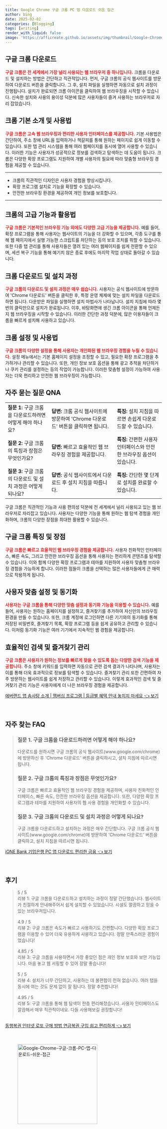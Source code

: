 ```yaml
---
title: Google Chrome 구글 크롬 PC 앱 다운로드 쉬운 접근
author: bing
date: 2025-02-02
categories: [Blogging]
tags: [writing]
render_with_liquid: false
image: 'https://afficreate.github.io/assets/img/thumbnail/Google-Chrome-구글-크롬-PC-앱-다운로드-쉬운-접근.webp'
---
```



<h2 id='구글_크롬_다운로드'>구글 크롬 다운로드</h2>

<p><b><span style="color: #ee2323;">구글 크롬은 전 세계에서 가장 널리 사용되는 웹 브라우저 중 하나입니다.</span></b> 크롬을 다운로드 및 설치하는 방법은 간단하고 직관적입니다. 먼저, 구글 크롬의 공식 웹사이트를 방문하여 다운로드 버튼을 클릭합니다. 그 후, 설치 파일을 실행하면 자동으로 설치 과정이 진행됩니다. 설치가 완료되면 크롬 아이콘을 클릭하여 웹 브라우징을 시작할 수 있습니다. 신속한 설치와 사용의 용이성 덕분에 많은 사용자들이 즐겨 사용하는 브라우저로 자리 잡았습니다.</p>

<h2 id='크롬_기본_소개_및_사용법'>크롬 기본 소개 및 사용법</h2>

<p><b><span style="color: #ee2323;">구글 크롬은 고속 웹 브라우징과 편리한 사용자 인터페이스를 제공합니다.</span></b> 기본 사용법은 간단하여, 주소 창에 URL을 입력하거나 책갈피를 통해 원하는 페이지로 쉽게 이동할 수 있습니다. 또한 탭 관리 시스템을 통해 여러 웹페이지를 동시에 열어 사용할 수 있습니다. 이러한 기능은 사용자가 성공적으로 정보를 검색하고 탐색하는 데 도움이 됩니다. 크롬은 다양한 확장 프로그램도 지원하여 개별 사용자의 필요에 따라 맞춤형 브라우징 경험을 제공할 수 있습니다.</p>

<hr />

<ul>
    <li>크롬의 직관적인 디자인은 사용자 경험을 향상시킵니다.</li>
    <li>확장 프로그램 설치로 기능을 확장할 수 있습니다.</li>
    <li>안전한 브라우징 환경을 제공하여 개인 정보를 보호합니다.</li>
</ul>

<hr />

<h2 id='크롬의_고급_기능과_활용법'>크롬의 고급 기능과 활용법</h2>

<p><b><span style="color: #ee2323;">구글 크롬은 기본적인 브라우징 기능 외에도 다양한 고급 기능을 제공합니다.</span></b> 예를 들어, 확장 프로그램을 통해 사용자는 웹사이트의 기능을 더 강화할 수 있으며, 각종 도구를 통해 웹 페이지에서 실행 가능한 스크립트를 차단하는 등의 보호 조치를 취할 수 있습니다. 또한 다중 탭 관리를 통해 사용자들은 열려 있는 여러 웹페이지를 쉽게 전환할 수 있으며, 세션 복구 기능을 통해 예기치 않은 종료 후에도 마지막 작업 상태로 돌아갈 수 있습니다.</p>

<h2 id='크롬_다운로드_및_설치과정'>크롬 다운로드 및 설치 과정</h2>

<p><b><span style="color: #ee2323;">구글 크롬의 다운로드 및 설치 과정은 매우 쉽습니다.</span></b> 사용자는 공식 웹사이트에 방문하여 'Chrome 다운로드' 버튼을 클릭한 후, 특정 운영 체제에 맞는 설치 파일을 다운로드하면 됩니다. 다운받은 파일을 실행하면 설치 마법사가 나타납니다. 설치 지침에 따라 몇 번의 클릭만으로 설치가 완료됩니다. 이후, 바탕화면에 생긴 크롬 아이콘을 통해 언제든지 웹 브라우징을 시작할 수 있습니다. 이러한 간단한 과정 덕분에, 많은 이용자들이 크롬을 빠르게 설치해 사용하고 있습니다.</p>

<h2 id='크롬_설정_및_사용법'>크롬 설정 및 사용법</h2>

<p><b><span style="color: #ee2323;">구글 크롬의 다양한 설정을 통해 사용자는 개인화된 웹 브라우징 경험을 누릴 수 있습니다.</span></b> 설정 메뉴에서는 기본 홈페이지 설정을 조정할 수 있고, 필요한 확장 프로그램을 추가하거나 관리할 수 있습니다. 또한, 개인 정보 보호 옵션을 통해 광고 추적을 차단하거나 쿠키 관리를 설정하는 등의 작업이 가능합니다. 이러한 맞춤형 설정이 가능하여 사용자는 더욱 편리하고 안전한 웹 브라우징이 가능합니다.</p>

<h2 id='자주_묻는_질문_QNA'>자주 묻는 질문 QNA</h2>

<table>
    <tr>
        <td><b>질문 1:</b> 구글 크롬을 다운로드하려면 어떻게 해야 하나요?</td>
        <td><b>답변:</b> 크롬 공식 웹사이트에 방문하여 'Chrome 다운로드' 버튼을 클릭하면 됩니다.</td>
        <td><b>특징:</b> 설치 지침을 따르면 손쉽게 다운로드할 수 있습니다.</td>
    </tr>
    <tr>
        <td><b>질문 2:</b> 구글 크롬의 특징과 장점은 무엇인가요?</td>
        <td><b>답변:</b> 빠르고 효율적인 웹 브라우징 경험을 제공합니다.</td>
        <td><b>특징:</b> 간편한 사용자 인터페이스와 안전한 브라우징 옵션이 있습니다.</td>
    </tr>
    <tr>
        <td><b>질문 3:</b> 구글 크롬의 다운로드 및 설치 과정은 어떻게 되나요?</td>
        <td><b>답변:</b> 공식 웹사이트에서 다운로드 후 설치 지침을 따릅니다.</td>
        <td><b>특징:</b> 간단한 몇 단계로 설치를 완료할 수 있습니다.</td>
    </tr>
</table>

<p>구글 크롬은 직관적인 기능과 사용 편의성 덕분에 전 세계에서 널리 사용되고 있는 웹 브라우저로 자리잡고 있습니다. 사용자는 다양한 기능을 통해 원하는 웹 탐색 경험을 개인화하며, 크롬의 다양한 장점을 최대한 활용할 수 있습니다.</p>

<h2 id='구글_크롬_특징_및_장점'>구글 크롬 특징 및 장점</h2>

<p><b><span style="color: #ee2323;">구글 크롬은 빠르고 효율적인 웹 브라우징 경험을 제공합니다.</span></b> 사용자 친화적인 인터페이스, 빠른 속도, 그리고 안전한 브라우징 옵션을 통해 사용자는 편리하게 콘텐츠를 탐색할 수 있습니다. 이와 함께 다양한 확장 프로그램과 테마를 지원하여 사용자 맞춤형 브라우징 경험을 가능하게 합니다. 이러한 점들이 크롬을 선택하는 많은 사용자들에게 큰 매력으로 작용하게 됩니다.</p>

<h2 id='사용자_맞춤설정_및_동기화'>사용자 맞춤 설정 및 동기화</h2>

<p><b><span style="color: #ee2323;">사용자는 구글 크롬을 통해 다양한 맞춤 설정과 동기화 기능을 이용할 수 있습니다.</span></b> 예를 들어, 사용자는 원하는 홈페이지를 설정하고, 즐겨찾기를 추가하여 자신만의 브라우징 환경을 만들 수 있습니다. 또한, 크롬 계정에 로그인하면 다른 기기와의 동기화를 통해 저장된 비밀번호, 즐겨찾기 목록, 확장 프로그램 등을 쉽게 공유하고 관리할 수 있습니다. 이처럼 동기화 기능은 여러 기기에서 지속적인 웹 경험을 제공합니다.</p>

<h2 id='효율적인_검색_및_즐겨찾기_관리'>효율적인 검색 및 즐겨찾기 관리</h2>

<p><b><span style="color: #ee2323;">구글 크롬은 사용자가 원하는 정보를 빠르게 찾을 수 있도록 돕는 다양한 검색 기능을 제공합니다.</span></b> 주소 창에 키워드를 입력하면 자동으로 관련 검색 결과가 나타나며, 사용자는 이를 통해 더욱 효과적으로 정보를 탐색할 수 있습니다. 즐겨찾기 관리 또한 간편하여 자주 방문하는 웹사이트를 쉽게 저장하고 관리할 수 있습니다. 이렇게 효과적인 검색 및 즐겨찾기 관리 기능은 사용자에게 더 나은 브라우징 경험을 제공합니다.</p>


<p><a class="click-button" title="에버랜드 앱 솜사탕 소개 | 멤버십 프로그램 | 등급별 혜택 안내 놓치지 마세요" href="https://afficreate.github.io/posts/%EC%97%90%EB%B2%84%EB%9E%9C%EB%93%9C-%EC%95%B1-%EC%86%9C%EC%82%AC%ED%83%95-%EC%86%8C%EA%B0%9C-%EB%A9%A4%EB%B2%84%EC%8B%AD-%ED%94%84%EB%A1%9C%EA%B7%B8%EB%9E%A8-%EB%93%B1%EA%B8%89%EB%B3%84-%ED%98%9C%ED%83%9D-%EC%95%88%EB%82%B4-%EB%86%93%EC%B9%98%EC%A7%80-%EB%A7%88%EC%84%B8%EC%9A%94/" rel="dofollow">에버랜드 앱 솜사탕 소개 | 멤버십 프로그램 | 등급별 혜택 안내 놓치지 마세요 👈 보기</a></p><br>
<h2 id='자주_찾는_FAQ'>자주 찾는 FAQ</h2>
<div itemscope="" itemtype="https://schema.org/FAQPage"> 
<blockquote> 
<div itemscope="" itemprop="mainEntity" itemtype="https://schema.org/Question"> 
<h3 itemprop="name">질문 1. 구글 크롬을 다운로드하려면 어떻게 해야 하나요? </h3> 
<div itemscope="" itemprop="acceptedAnswer" itemtype="https://schema.org/Answer"> 
<span itemprop="text"> 
<p>다운로드를 원하시면 구글 크롬의 공식 웹사이트(www.google.com/chrome)에 방문하신 후 'Chrome 다운로드' 버튼을 클릭하시고, 설치 지침에 따르시면 됩니다.</p> 
</span> 
</div> 
</div> 

<div itemscope="" itemprop="mainEntity" itemtype="https://schema.org/Question"> 
<h3 itemprop="name">질문 2. 구글 크롬의 특징과 장점은 무엇인가요? </h3> 
<div itemscope="" itemprop="acceptedAnswer" itemtype="https://schema.org/Answer"> 
<span itemprop="text"> 
<p>구글 크롬은 빠르고 효율적인 웹 브라우징 경험을 제공하며, 사용자 친화적인 인터페이스, 빠른 속도, 안전한 브라우징 옵션을 제공합니다. 또한, 다양한 확장 프로그램과 테마를 지원하여 사용자의 웹 사용 경험을 개인화할 수 있습니다.</p> 
</span> 
</div> 
</div> 

<div itemscope="" itemprop="mainEntity" itemtype="https://schema.org/Question"> 
<h3 itemprop="name">질문 3. 구글 크롬의 다운로드 및 설치 과정은 어떻게 되나요? </h3> 
<div itemscope="" itemprop="acceptedAnswer" itemtype="https://schema.org/Answer"> 
<span itemprop="text"> 
<p>구글 크롬을 다운로드하고 설치하는 과정은 매우 간단합니다. 구글 크롬 공식 웹사이트(www.google.com/chrome)에 방문하여 'Chrome 다운로드' 버튼을 클릭하고, 설치 지침을 따르시면 됩니다.</p> 
</span> 
</div> 
</div> 
</blockquote> 
</div>
<p><a class="click-button" title="iONE Bank 기업은행 PC 앱 다운로드 편리한 금융" href="https://afficreate.github.io/posts/iONE-Bank-%EA%B8%B0%EC%97%85%EC%9D%80%ED%96%89-PC-%EC%95%B1-%EB%8B%A4%EC%9A%B4%EB%A1%9C%EB%93%9C-%ED%8E%B8%EB%A6%AC%ED%95%9C-%EA%B8%88%EC%9C%B5/" rel="dofollow">iONE Bank 기업은행 PC 앱 다운로드 편리한 금융 👈 보기</a></p><br>
<h2 id='후기'>후기</h2>
<div itemscope itemtype="https://schema.org/Product">
  <blockquote>
  <div itemprop="review" itemscope itemtype="https://schema.org/Review">
      <div itemprop="reviewRating" itemscope itemtype="https://schema.org/Rating"> <span itemprop="ratingValue">5</span> / <span itemprop="bestRating">5</span> </div>
      <span itemprop="reviewBody">리뷰 1: 구글 크롬을 다운로드하고 설치하는 과정이 정말 간단했습니다. 웹사이트가 친절하게 안내해주어서 쉽게 설치할 수 있었습니다. 시설도 깔끔하고 믿을 수 있는 브라우저입니다.</span>
  </div>
  <br>
  <div itemprop="review" itemscope itemtype="https://schema.org/Review">
      <div itemprop="reviewRating" itemscope itemtype="https://schema.org/Rating"> <span itemprop="ratingValue">4.9</span> / <span itemprop="bestRating">5</span> </div>
      <span itemprop="reviewBody">리뷰 2: 구글 크롬은 속도가 빠르고 사용하기도 간편합니다. 다양한 확장 프로그램을 이용할 수 있어 더욱 유용하게 사용하고 있습니다. 정말 만족스러운 경험이었습니다!</span>
  </div>
  <br>
  <div itemprop="review" itemscope itemtype="https://schema.org/Review">
      <div itemprop="reviewRating" itemscope itemtype="https://schema.org/Rating"> <span itemprop="ratingValue">4.85</span> / <span itemprop="bestRating">5</span> </div>
      <span itemprop="reviewBody">리뷰 3: 구글 크롬을 사용하면서 가장 좋았던 점은 개인 정보 보호와 보안 기능입니다. 마음 놓고 웹 서핑할 수 있어 정말 좋습니다!</span>
  </div>
  <br>
  <div itemprop="review" itemscope itemtype="https://schema.org/Review">
      <div itemprop="reviewRating" itemscope itemtype="https://schema.org/Rating"> <span itemprop="ratingValue">5</span> / <span itemprop="bestRating">5</span> </div>
      <span itemprop="reviewBody">리뷰 4: 설치가 너무 간단하고, 사용하는 데 불편함이 전혀 없습니다. 여러 탭을 동시에 여는 것도 문제 없이 잘 됩니다. 정말 추천합니다!</span>
  </div>
  <br>
  <div itemprop="review" itemscope itemtype="https://schema.org/Review">
      <div itemprop="reviewRating" itemscope itemtype="https://schema.org/Rating"> <span itemprop="ratingValue">4.95</span> / <span itemprop="bestRating">5</span> </div>
      <span itemprop="reviewBody">리뷰 5: 구글 크롬을 통해 웹 탐색이 한층 편리해졌습니다. 사용자 인터페이스도 깔끔해서 매우 직관적이네요. 다들 사용해보길 권장합니다!</span>
  </div>
  <br>
  </blockquote>
</div>
<p><a class="click-button" title="동행복권 인터넷 로또 구매 방법 연금복권 구입 쉽고 편리하게" href="https://afficreate.github.io/posts/%EB%8F%99%ED%96%89%EB%B3%B5%EA%B6%8C-%EC%9D%B8%ED%84%B0%EB%84%B7-%EB%A1%9C%EB%98%90-%EA%B5%AC%EB%A7%A4-%EB%B0%A9%EB%B2%95-%EC%97%B0%EA%B8%88%EB%B3%B5%EA%B6%8C-%EA%B5%AC%EC%9E%85-%EC%89%BD%EA%B3%A0-%ED%8E%B8%EB%A6%AC%ED%95%98%EA%B2%8C/" rel="dofollow">동행복권 인터넷 로또 구매 방법 연금복권 구입 쉽고 편리하게 👈 보기</a></p><br>
<figure class="image"><img src="https://afficreate.github.io/assets/img/thumbnail/Google-Chrome-구글-크롬-PC-앱-다운로드-쉬운-접근.webp" alt="Google-Chrome-구글-크롬-PC-앱-다운로드-쉬운-접근" width="256" height="256"></figure>